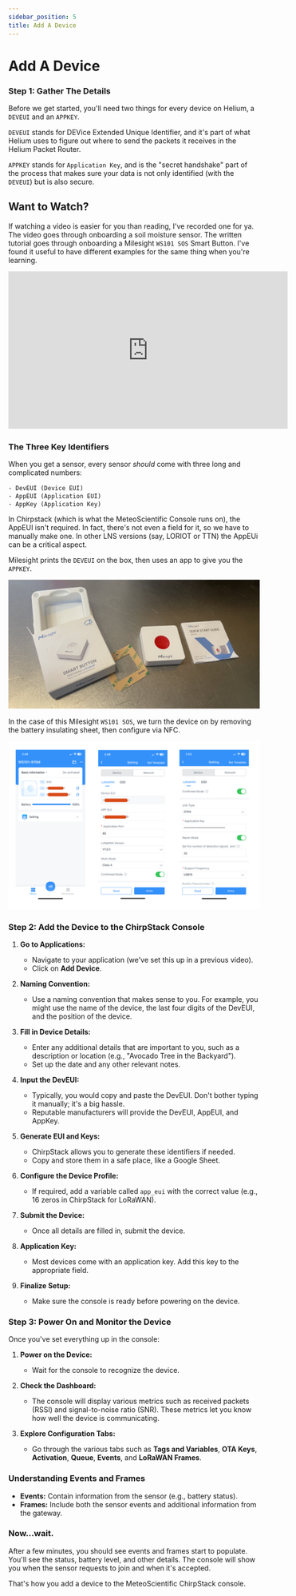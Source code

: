 ```yaml
---
sidebar_position: 5
title: Add A Device
---
```


# Add A Device

### Step 1: Gather The Details

Before we get started, you'll need two things for every device on Helium, a `DEVEUI` and an `APPKEY`.  

`DEVEUI` stands for DEVice Extended Unique Identifier, and it's part of what Helium uses to figure out where to send the packets it receives in the Helium Packet Router. 

`APPKEY` stands for `Application Key`, and is the "secret handshake" part of the process that makes sure your data is not only identified (with the `DEVEUI`) but is also secure.

## Want to Watch?
If watching a video is easier for you than reading, I've recorded one for ya.  The video goes through onboarding a soil moisture sensor.  The written tutorial goes through onboarding a Milesight `WS101 SOS` Smart Button.  I've found it useful to have different examples for the same thing when you're learning.

<iframe width="560" height="315" src="https://www.youtube.com/embed/rhNYKyC3Avs?si=1LimXlj78xfzqPb-" title="YouTube video player" frameborder="0" allow="accelerometer; autoplay; clipboard-write; encrypted-media; gyroscope; picture-in-picture; web-share" referrerpolicy="strict-origin-when-cross-origin" allowfullscreen></iframe>

### The Three Key Identifiers

When you get a sensor, every sensor *should* come with three long and complicated numbers:
```
- DevEUI (Device EUI)
- AppEUI (Application EUI)
- AppKey (Application Key)
```

In Chirpstack (which is what the MeteoScientific Console runs on), the AppEUI isn't required.  In fact, there's not even a field for it, so we have to manually make one.  In other LNS versions (say, LORIOT or TTN) the AppEUi can be a critical aspect.

Milesight prints the `DEVEUI` on the box, then uses an app to give you the `APPKEY`.  

<div style={{
  display: 'flex',
  justifyContent: 'center',
  margin: '20px auto'
}}>
  <img 
    src="/images/tutorial-basics/005-add-a-device/milesight-ws101-smart-button.jpg"
    alt="Milesight WS101 Smart Button with box and instructions"
    style={{
      maxWidth: '800px',
      width: '100%',
      borderRadius: '8px',
      border: '4px solid var(--metsci-primary)',
      boxShadow: '0 4px 12px rgba(217, 74, 24, 0.15)',
    }}
  />
</div>

In the case of this Milesight `WS101 SOS`, we turn the device on by removing the battery insulating sheet, then configure via NFC.  

<div style={{
  display: 'flex',
  justifyContent: 'center',
  margin: '20px auto'
}}>
  <img 
    src="/images/tutorial-basics/005-add-a-device/milesight-ws101-setup-toolbox.png"
    alt="Milesight WS101 SOS configuration screens in the NFC setup app"
    style={{
      maxWidth: '800px',
      width: '100%',
      borderRadius: '8px',
      border: '4px solid var(--metsci-primary)',
      boxShadow: '0 4px 12px rgba(217, 74, 24, 0.15)',
    }}
  />
</div>

### Step 2: Add the Device to the ChirpStack Console


1. **Go to Applications:** 
   - Navigate to your application (we've set this up in a previous video).
   - Click on **Add Device**.

2. **Naming Convention:**
   - Use a naming convention that makes sense to you. For example, you might use the name of the device, the last four digits of the DevEUI, and the position of the device.

3. **Fill in Device Details:**
   - Enter any additional details that are important to you, such as a description or location (e.g., "Avocado Tree in the Backyard"). 
   - Set up the date and any other relevant notes.

4. **Input the DevEUI:**
   - Typically, you would copy and paste the DevEUI. Don't bother typing it manually; it's a big hassle.
   - Reputable manufacturers will provide the DevEUI, AppEUI, and AppKey.

5. **Generate EUI and Keys:**
   - ChirpStack allows you to generate these identifiers if needed.
   - Copy and store them in a safe place, like a Google Sheet.

6. **Configure the Device Profile:**
   - If required, add a variable called `app_eui` with the correct value (e.g., 16 zeros in ChirpStack for LoRaWAN).

7. **Submit the Device:**
   - Once all details are filled in, submit the device.

8. **Application Key:**
   - Most devices come with an application key. Add this key to the appropriate field.

9. **Finalize Setup:**
   - Make sure the console is ready before powering on the device.

### Step 3: Power On and Monitor the Device

Once you've set everything up in the console:

1. **Power on the Device:**
   - Wait for the console to recognize the device.

2. **Check the Dashboard:**
   - The console will display various metrics such as received packets (RSSI) and signal-to-noise ratio (SNR). These metrics let you know how well the device is communicating.

3. **Explore Configuration Tabs:**
   - Go through the various tabs such as **Tags and Variables**, **OTA Keys**, **Activation**, **Queue**, **Events**, and **LoRaWAN Frames**.

### Understanding Events and Frames

- **Events:** Contain information from the sensor (e.g., battery status).
- **Frames:** Include both the sensor events and additional information from the gateway.

### Now...wait.  

After a few minutes, you should see events and frames start to populate. You'll see the status, battery level, and other details. The console will show you when the sensor requests to join and when it's accepted.

That's how you add a device to the MeteoScientific ChirpStack console. 
